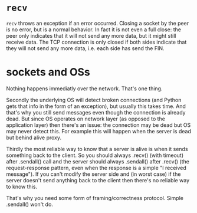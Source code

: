 # `recv`
`recv` throws an exception if an error occurred. Closing a socket by the peer is no error, but is a normal behavior. In fact it is not even a full close: the peer only indicates that it will not send any more data, but it might still receive data. The TCP connection is only closed if both sides indicate that they will not send any more data, i.e. each side has send the FIN.

# sockets and OSs
Nothing happens immediatly over the network. That's one thing.

Secondly the underlying OS will detect broken connections (and Python gets that info in the form of an exception), but usually this takes time. And that's why you still send messages even though the connection is already dead. But since OS operates on network layer (as opposed to the application layer) then there's an issue: the connection may be dead but OS may never detect this. For example this will happen when the server is dead but behind alive proxy.

Thirdly the most reliable way to know that a server is alive is when it sends something back to the client. So you should always .recv() (with timeout) after .sendall() call and the server should always .sendall() after .recv() (the request-response pattern, even when the response is a simple "I received message"). If you can't modify the server side and (in worst case) if the server doesn't send anything back to the client then there's no reliable way to know this.

That's why you need some form of framing/correctness protocol. Simple .sendall() won't do.